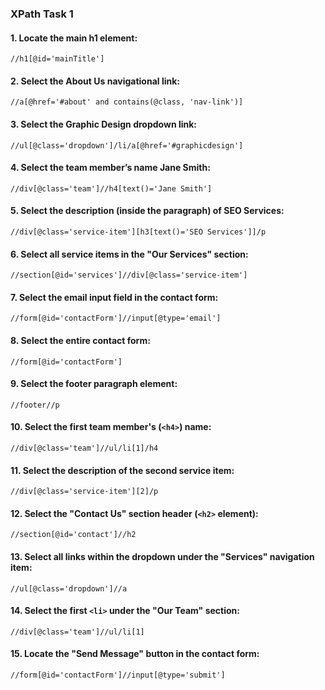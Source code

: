 ### XPath Task 1

#### 1. Locate the main **h1** element:
```xpath
//h1[@id='mainTitle']
```

#### 2. Select the **About Us** navigational link:
```xpath
//a[@href='#about' and contains(@class, 'nav-link')]
```

#### 3. Select the **Graphic Design** dropdown link:
```xpath
//ul[@class='dropdown']/li/a[@href='#graphicdesign']
```

#### 4. Select the team member’s name **Jane Smith**:
```xpath
//div[@class='team']//h4[text()='Jane Smith']
```

#### 5. Select the description (inside the paragraph) of **SEO Services**:
```xpath
//div[@class='service-item'][h3[text()='SEO Services']]/p
```

#### 6. Select all service items in the "**Our Services**" section:
```xpath
//section[@id='services']//div[@class='service-item']
```

#### 7. Select the **email input field** in the contact form:
```xpath
//form[@id='contactForm']//input[@type='email']
```

#### 8. Select the **entire contact form**:
```xpath
//form[@id='contactForm']
```

#### 9. Select the **footer paragraph element**:
```xpath
//footer//p
```

#### 10. Select the **first team member**'s (`<h4>`) name:
```xpath
//div[@class='team']//ul/li[1]/h4
```

#### 11. Select the description of the **second service** item:
```xpath
//div[@class='service-item'][2]/p
```

#### 12. Select the "Contact Us" section header (`<h2>` element):
```xpath
//section[@id='contact']//h2
```

#### 13. Select all links within the dropdown under the "Services" navigation item:
```xpath
//ul[@class='dropdown']//a
```

#### 14. Select the first `<li>` under the "Our Team" section:
```xpath
//div[@class='team']//ul/li[1]
```

#### 15. Locate the "Send Message" button in the contact form:
```xpath
//form[@id='contactForm']//input[@type='submit']
```
